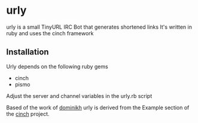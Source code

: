 # urly

urly is a small TinyURL IRC Bot that generates shortened links
It's written in ruby and uses the cinch framework

## Installation
Urly depends on the following ruby gems
*  cinch
*  pismo

Adjust the server and channel variables in the urly.rb script


Based of the work of [dominikh](https://github.com/dominikh) urly is 
derived from the Example section of the [cinch](https://github.com/cinchrb/cinch)
project.
